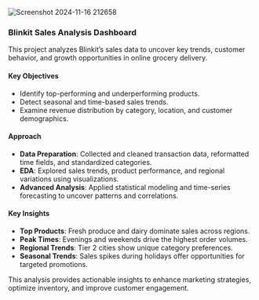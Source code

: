 ![Screenshot 2024-11-16 212658](https://github.com/user-attachments/assets/e04f06fb-21db-4173-8a0d-bc3d9f94df33)
### Blinkit Sales Analysis Dashboard  

This project analyzes Blinkit’s sales data to uncover key trends, customer behavior, and growth opportunities in online grocery delivery.  

#### Key Objectives  
- Identify top-performing and underperforming products.  
- Detect seasonal and time-based sales trends.  
- Examine revenue distribution by category, location, and customer demographics.  

#### Approach  
- **Data Preparation**: Collected and cleaned transaction data, reformatted time fields, and standardized categories.  
- **EDA**: Explored sales trends, product performance, and regional variations using visualizations.  
- **Advanced Analysis**: Applied statistical modeling and time-series forecasting to uncover patterns and correlations.  

#### Key Insights  
- **Top Products**: Fresh produce and dairy dominate sales across regions.  
- **Peak Times**: Evenings and weekends drive the highest order volumes.  
- **Regional Trends**: Tier 2 cities show unique category preferences.  
- **Seasonal Trends**: Sales spikes during holidays offer opportunities for targeted promotions.  

This analysis provides actionable insights to enhance marketing strategies, optimize inventory, and improve customer engagement.  
